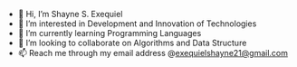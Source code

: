 - 👋 Hi, I’m Shayne S. Exequiel
- 👀 I’m interested in Development and Innovation of Technologies
- 🌱 I’m currently learning Programming Languages
- 💞️ I’m looking to collaborate on Algorithms and Data Structure
- 📫 Reach me through my email address @exequielshayne21@gmail.com

<!---
shayneexe01/shayneexe01 is a ✨ special ✨ repository because its `README.md` (this file) appears on your GitHub profile.
You can click the Preview link to take a look at your changes.
--->
